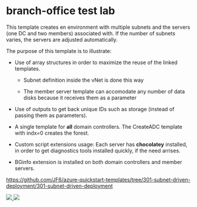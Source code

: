 ﻿# branch-office test lab

This template creates en environment with multiple subnets and the servers (one DC and two members) associated with. If the number of subnets varies, the servers are adjusted automatically.
 

The purpose of this template is to illustrate:

* Use of array structures in order to maximize the reuse of the linked templates. 

  * Subnet definition inside the vNet is done this way

  * The member server template can accomodate any number of data disks because it receives them as a parameter 

* Use of outputs to get back unique IDs such as storage (instead of passing them as parameters).

* A single template for **all** domain controllers. The CreateADC template with indx=0 creates the forest.

* Custom script extensions usage: Each server has **chocolatey** installed, in order to get diagnostics tools installed quickly, if the need arrises.

* BGinfo extension is installed on both domain controllers and member servers.

https://github.com/JF6/azure-quickstart-templates/tree/301-subnet-driven-deployment/301-subnet-driven-deployment

<a href="https://portal.azure.com/#create/Microsoft.Template/uri/https%3A%2F%2Fraw.githubusercontent.com%2FAzure%2Fazure-quickstart-templates%2F301-subnet-driven-deployment%2F301-subnet-driven-deployment%2Fazuredeploy.json" target="_blank">
    <img src="http://azuredeploy.net/deploybutton.png"/>
</a>
<a href="http://armviz.io/#/?load=https%3A%2F%2Fraw.githubusercontent.com%2FAzure%2Fazure-quickstart-templates%2Fmaster%2F301-subnet-driven-deployment%2Fazuredeploy.json" target="_blank">
    <img src="http://armviz.io/visualizebutton.png"/>
</a>
